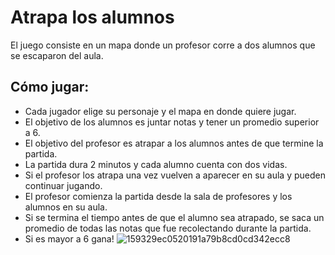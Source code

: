 #	Atrapa los alumnos

El juego consiste en un mapa donde un profesor corre a dos alumnos que se escaparon del 
aula.

## Cómo jugar:

- Cada jugador elige su personaje y el mapa en donde quiere jugar. 
- El objetivo de los alumnos es juntar notas y tener un promedio superior a 6. 
- El objetivo del profesor es atrapar a los alumnos antes de que termine la partida. 
- La partida dura 2 minutos y cada alumno cuenta con dos vidas. 
- Si el profesor los atrapa una vez vuelven a aparecer en su aula y pueden continuar jugando.
- El profesor comienza la partida desde la sala de profesores y los alumnos en su aula. 
- Si se termina el tiempo antes de que el alumno sea atrapado, se saca un promedio de todas las notas que fue recolectando durante la partida. 
- Si es mayor a 6 gana!
![159329ec0520191a79b8cd0cd342ecc8](https://github.com/user-attachments/assets/bcfcfdf2-12e8-4b63-b92c-cfa43f49129b)
